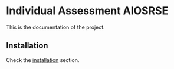# Individual Assessment AIOSRSE

This is the documentation of the project.

## Installation
Check the [installation](install.md) section.
